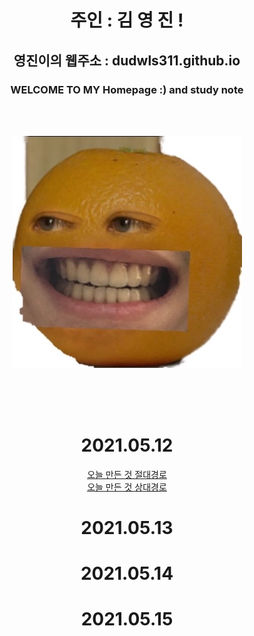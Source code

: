 <div align=center>

# 주인 : 김 영 진 !

## 영진이의 웹주소 : dudwls311.github.io     

### WELCOME TO MY Homepage :) and study note

<br><br>




![](KakaoTalk_20210512_225601355.jpg)


<br><br><br>


# 2021.05.12 

  [오늘 만든 것 절대경로](./test.md)<br>
  [오늘 만든 것 상대경로](test.md)

# 2021.05.13

# 2021.05.14

# 2021.05.15




